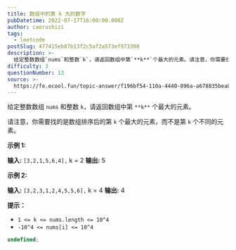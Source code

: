```yaml
---
title: 数组中的第 k 大的数字
pubDatetime: 2022-07-17T16:00:00.000Z
author: caorushizi
tags:
  - leetcode
postSlug: 477415eb87b13f2c5af2a573ef973398
description: >-
  给定整数数组`nums`和整数`k`，请返回数组中第`**k**`个最大的元素。请注意，你需要找的是数组排序后的第`k`个最大的元素，而不是第`k`个不同的元素。**示例1:****输入:**`[3,
difficulty: 3
questionNumber: 13
source: >-
  https://fe.ecool.fun/topic-answer/f196bf54-110a-4440-896a-a678835bea83?orderBy=updateTime&order=desc&tagId=31
---
```


给定整数数组 `nums` 和整数 `k`，请返回数组中第 `**k**` 个最大的元素。

请注意，你需要找的是数组排序后的第 `k` 个最大的元素，而不是第 `k` 个不同的元素。

**示例 1:**

**输入:** `[3,2,1,5,6,4],` k = 2 **输出:** 5

**示例 2:**

**输入:** `[3,2,3,1,2,4,5,5,6],` k = 4 **输出:** 4

**提示：**

- `1 <= k <= nums.length <= 10^4`
- `-10^4 <= nums[i] <= 10^4`

```typescript
undefined;
```
